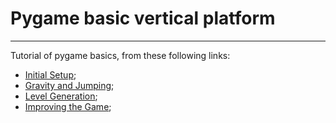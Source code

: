 # Pygame basic vertical platform

---

Tutorial of pygame basics, from these following links:

- [Initial Setup](https://coderslegacy.com/python/pygame-platformer-game-development/);
- [Gravity and Jumping](https://coderslegacy.com/python/pygame-gravity-and-jumping/);
- [Level Generation](https://coderslegacy.com/python/pygame-level-generation/);
- [Improving the Game](https://coderslegacy.com/python/pygame-series-improvements/);